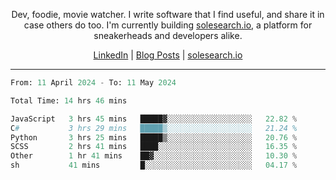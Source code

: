 <p align="center">Dev, foodie, movie watcher. I write software that I find useful, and share it in case others do too. I'm currently building <a href="https://solesearch.io">solesearch.io</a>, a platform for sneakerheads and developers alike.</p>
<p align="center">
  <a href="https://www.linkedin.com/in/peter-rauscher">LinkedIn</a>
  |
  <a href="https://dev.to/peterrauscher">Blog Posts</a>
  |
  <a href="https://solesearch.io">solesearch.io</a>
</p>
<hr/>
<!--START_SECTION:waka-->

```python
From: 11 April 2024 - To: 11 May 2024

Total Time: 14 hrs 46 mins

JavaScript   3 hrs 45 mins   █████▓░░░░░░░░░░░░░░░░░░░   22.82 %
C#           3 hrs 29 mins   █████▒░░░░░░░░░░░░░░░░░░░   21.24 %
Python       3 hrs 25 mins   █████▒░░░░░░░░░░░░░░░░░░░   20.76 %
SCSS         2 hrs 41 mins   ████░░░░░░░░░░░░░░░░░░░░░   16.35 %
Other        1 hr 41 mins    ██▓░░░░░░░░░░░░░░░░░░░░░░   10.30 %
sh           41 mins         █░░░░░░░░░░░░░░░░░░░░░░░░   04.17 %
```

<!--END_SECTION:waka-->
